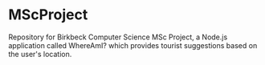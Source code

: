 # MScProject

Repository for Birkbeck Computer Science MSc Project, a Node.js application called WhereAmI? which provides tourist suggestions based on the user's location.
